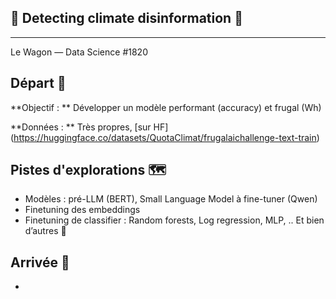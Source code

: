 ## 📝 Detecting climate disinformation 📝

---
Le Wagon — Data Science #1820

## Départ 🚀
**Objectif : ** Développer un modèle performant (accuracy) et frugal (Wh)

**Données : ** Très propres, [sur HF] (https://huggingface.co/datasets/QuotaClimat/frugalaichallenge-text-train)

## Pistes d'explorations 🗺️
- Modèles : pré-LLM (BERT), Small Language Model à fine-tuner (Qwen)
- Finetuning des embeddings
- Finetuning de classifier : Random forests, Log regression, MLP, ..
Et bien d’autres  🥰

## Arrivée 🏁
- 

